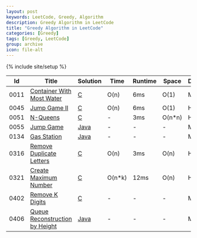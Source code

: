```yaml
---
layout: post
keywords: LeetCode, Greedy, Algorithm
description: Greedy Algorithm in LeetCode
title: "Greedy Algorithm in LeetCode"
categories: [Greedy]
tags: [Greedy, LeetCode]
group: archive
icon: file-alt
---
```

{% include site/setup %}

|Id  | Title  | Solution   | Time | Runtime |  Space | Difficulty  | Catagory|
 ------------ | ------------ | ------------ | ------------ | ------------ | ------------ | ------------ | ------------
|0011|[Container With Most Water](https://leetcode.com/problems/container-with-most-water) | [C](https://e.srl/leetcode-11/)  | O(n) |6ms| O(1)  |  Medium |Greedy|
|0045|[Jump Game II](https://leetcode.com/problems/jump-game-ii) | [C](https://e.srl/leetcode-45/)  | O(n) |6ms| O(1)  |  Hard |Greey|
|0051|[N-Queens](https://leetcode.com/problems/n-queens) | [C](https://e.srl/leetcode-51/)  | - |3ms| O(n\*n)  |  Hard |Greey|
|0055|[Jump Game](https://leetcode.com/problems/jump-game/) | [Java](https://e.srl/leetcode-55/)  | - |-|-|  Medium |Greey|
|0134|[Gas Station](https://leetcode.com/problems/gas-station) | [Java](https://e.srl/leetcode-134/)  | - |-|-|  Medium |Greey|
|0316|[Remove Duplicate Letters](https://leetcode.com/problems/remove-duplicate-letters) | [C](https://e.srl/leetcode-316/)  | O(n) |3ms| O(n)  |  Hard |Greedy Stack|
|0321|[Create Maximum Number](https://leetcode.com/problems/create-maximum-number) | [C](https://e.srl/leetcode-321/)  | O(n\*k) |12ms| O(n)  |  Hard |Greedy Stack|
|0402|[Remove K Digits](https://leetcode.com/problems/remove-k-digits/description/) | [C](https://e.srl/leetcode-402/)  |-|-|-|Medium|Greedy Stack|
|0406|[ Queue Reconstruction by Height](https://leetcode.com/problems/queue-reconstruction-by-height) | [Java](https://e.srl/leetcode-406/)  |-|-|-|Medium|Greedy|



